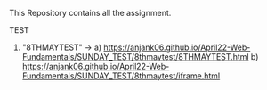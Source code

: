 This Repository contains all the assignment.

TEST
1. "8THMAYTEST" -> a) https://anjank06.github.io/April22-Web-Fundamentals/SUNDAY_TEST/8thmaytest/8THMAYTEST.html
                   b) https://anjank06.github.io/April22-Web-Fundamentals/SUNDAY_TEST/8thmaytest/iframe.html
